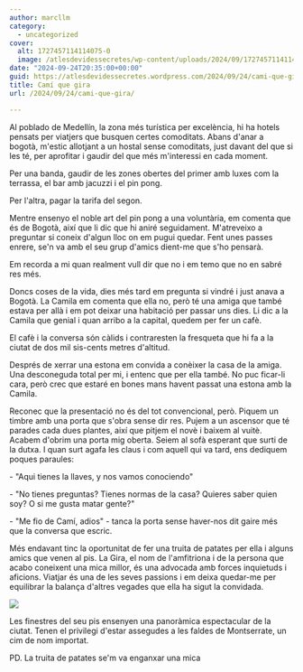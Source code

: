 ```yaml
---
author: marcllm
category:
  - uncategorized
cover:
  alt: 1727457114114075-0
  image: /atlesdevidessecretes/wp-content/uploads/2024/09/1727457114114075-0.jpg
date: "2024-09-24T20:35:00+00:00"
guid: https://atlesdevidessecretes.wordpress.com/2024/09/24/cami-que-gira/
title: Camí que gira
url: /2024/09/24/cami-que-gira/

---
```

Al poblado de Medellín, la zona més turística per excelència, hi ha hotels pensats per viatjers que busquen certes comoditats. Abans d'anar a bogotà, m'estic allotjant a un hostal sense comoditats, just davant del que si les té, per aprofitar i gaudir del que més m'interessi en cada moment.

Per una banda, gaudir de les zones obertes del primer amb luxes com la terrassa, el bar amb jacuzzi i el pin pong.

Per l'altra, pagar la tarifa del segon.



Mentre ensenyo el noble art del pin pong a una voluntària, em comenta que és de Bogotà, així que li dic que hi aniré seguidament. M'atreveixo a preguntar si coneix d'algun lloc on em pugui quedar. Fent unes passes enrere, se'n va amb el seu grup d'amics dient-me que s'ho pensarà.

Em recorda a mi quan realment vull dir que no i em temo que no en sabré res més.



Doncs coses de la vida, dies més tard em pregunta si vindré i just anava a Bogotà. La Camila em comenta que ella no, però té una amiga que també estava per allà i em pot deixar una habitació per passar uns dies. Li dic a la Camila que genial i quan arribo a la capital, quedem per fer un cafè.

El cafè i la conversa són càlids i contraresten la fresqueta que hi fa a la ciutat de dos mil sis-cents metres d'altitud.

Després de xerrar una estona em convida a conèixer la casa de la amiga. Una desconeguda total per mi, i entenc que per ella també. No puc ficar-li cara, però crec que estaré en bones mans havent passat una estona amb la Camila.



Reconec que la presentació no és del tot convencional, però. Piquem un timbre amb una porta que s'obra sense dir res. Pujem a un ascensor que té parades cada dues plantes, així que pitjem el novè i baixem al vuitè. Acabem d'obrim una porta mig oberta. Seiem al sofà esperant que surti de la dutxa. I quan surt agafa les claus i com aquell qui va tard, ens dediquem poques paraules:

\- "Aqui tienes la llaves, y nos vamos conociendo"

\- "No tienes preguntas? Tienes normas de la casa? Quieres saber quien soy? O si me gusta matar gente?"

\- "Me fio de Camí, adios" - tanca la porta sense haver-nos dit gaire més que la conversa que escric.



Més endavant tinc la oportunitat de fer una truita de patates per ella i alguns amics que venen al pis. La Gira, el nom de l'amfitriona i de la persona que acabo coneixent una mica millor, és una advocada amb forces inquietuds i aficions. Viatjar és una de les seves passions i em deixa quedar-me per equilibrar la balança d'altres vegades que ella ha sigut la convidada.

[![](https://blogger.googleusercontent.com/img/a/AVvXsEjT1A5U2TnNS2xVHKyQE6CMzqQaqOpWk8Faz0eBhWZ97IH6LPw0Z5gMyLEOtDRejPkFtWOodvYF8N5uY37XnCUxVf4vWjxWTxudwRVh3K_bejbuKm7Bye0KWz7RN8NUR4oMfnKgZXe87Z2HAPVMWVs8vhDjfxsu5A_Y9wKi-dQyE0EsSkxHXG4ri39mHhDk)](https://blogger.googleusercontent.com/img/a/AVvXsEjT1A5U2TnNS2xVHKyQE6CMzqQaqOpWk8Faz0eBhWZ97IH6LPw0Z5gMyLEOtDRejPkFtWOodvYF8N5uY37XnCUxVf4vWjxWTxudwRVh3K_bejbuKm7Bye0KWz7RN8NUR4oMfnKgZXe87Z2HAPVMWVs8vhDjfxsu5A_Y9wKi-dQyE0EsSkxHXG4ri39mHhDk)





Les finestres del seu pis ensenyen una panoràmica espectacular de la ciutat. Tenen el privilegi d'estar assegudes a les faldes de Montserrate, un cim de nom importat.



PD. La truita de patates se'm va enganxar una mica
